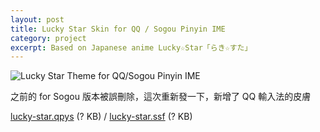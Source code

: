 ```yaml
---
layout: post
title: Lucky Star Skin for QQ / Sogou Pinyin IME
category: project
excerpt: Based on Japanese anime Lucky☆Star「らき☆すた」
---
```


<p><img src="{{ site.file }}/lucky-star-for-sogou_large.png" alt="Lucky Star Theme for QQ/Sogou Pinyin IME" /></p>

<p>之前的 for Sogou 版本被誤刪除，這次重新發一下，新增了 QQ 輸入法的皮膚</p>

<p class=download><a href="http://skin.py.qq.com/fcgi-bin/showdetail?skinid=4293199403">lucky-star.qpys</a> (? KB) / <a href="http://pinyin.sogou.com/skins/sv_307818.html">lucky-star.ssf</a> (? KB)</p>